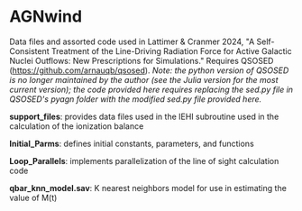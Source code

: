 # AGNwind
Data files and assorted code used in Lattimer &amp; Cranmer 2024, "A Self-Consistent Treatment of the Line-Driving Radiation Force for Active Galactic Nuclei Outflows: New Prescriptions for Simulations."  Requires QSOSED (https://github.com/arnauqb/qsosed). _Note: the python version of QSOSED is no longer maintained by the author (see the Julia version for the most current version); the code provided here requires replacing the sed.py file in QSOSED's pyagn folder with the modified sed.py file provided here._

**support_files**: provides data files used in the IEHI subroutine used in the calculation of the ionization balance

**Initial_Parms**: defines initial constants, parameters, and functions

**Loop_Parallels**: implements parallelization of the line of sight calculation code

**qbar_knn_model.sav**: K nearest neighbors model for use in estimating the value of M(t)


